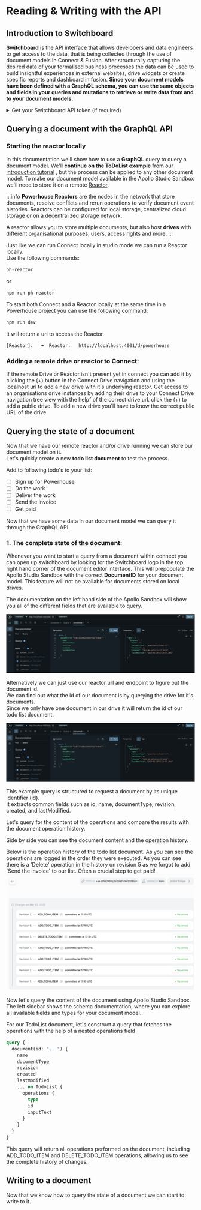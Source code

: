 # Reading & Writing with the API

## Introduction to Switchboard

**Switchboard** is the API interface that allows developers and data engineers to get access to the data, that is being collected through the use of document models in Connect & Fusion.
After structurally capturing the desired data of your formalised business processes the data can be used to build insightful experiences in external websites, drive widgets or create specific reports and dashboard in fusion. 
**Since your document models have been defined with a GraphQL schema, you can use the same objects and fields in your queries and mutations to retrieve or write data from and to your document models.**

<details>
  <summary>Get your Switchboard API token (if required)</summary>

Your API requests are authenticated using API keys or tokens. Any request that doesn't include an API key will return an error. You can generate an API token from your Switchboard instance at any time [by logging in with your Ethereum address here](https://apps.powerhouse.io/develop/powerhouse/switchboard/user).

</details>

## Querying a document with the GraphQL API

### Starting the reactor locally

In this documentation we'll show how to use a **GraphQL** query to query a document model. We'll **continue on the ToDoList example** from our [introduction tutorial](/docs/academy/Create/ToDoList/DefineToDoListDocumentModel) , but the process can be applied to any other document model.
To make our document model available in the Apollo Studio Sandbox we'll need to store it on a remote [Reactor](/docs/academy/AdvancedTopics/WorkingWithTheReactor).

:::info
**Powerhouse Reactors** are the nodes in the network that store documents, resolve conflicts and rerun operations to verify document event histories. 
Reactors can be configured for local storage, centralized cloud storage or on a decentralized storage network. 

A reactor allows you to store multiple documents, but also host **drives** with different organisational purposes, users, access rights and more.
:::

Just like we can run Connect locally in studio mode we can run a Reactor locally.   
Use the following commands:

```bash
ph-reactor
```
or
```bash
npm run ph-reactor
```

To start both Connect and a Reactor locally at the same time in a Powerhouse project you can use the following command:
```bash
npm run dev
```

It will return a url to access the Reactor.
```bash
[Reactor]:   ➜  Reactor:   http://localhost:4001/d/powerhouse
```

### Adding a remote drive or reactor to Connect:

If the remote Drive or Reactor isn't present yet in connect you can add it by clicking the (+) button in the Connect Drive navigation and using the localhost url to add a new drive with it's underlying reactor. 
Get access to an organisations drive instances by adding their drive to your Connect Drive navigation tree view with the helpf of the correct drive url. 
click the (+) to add a public drive. To add a new drive you'll have to know the correct public URL of the drive.

## Querying the state of a document

Now that we have our remote reactor and/or drive running we can store our document model on it.   
Let's quickly create a new **todo list document** to test the process.

Add to following todo's to your list:
- [ ] Sign up for Powerhouse
- [ ] Do the work 
- [ ] Deliver the work
- [ ] Send the invoice
- [ ] Get paid

Now that we have some data in our document model we can query it through the GraphQL API.

### 1. The complete state of the document: 

Whenever you want to start a query from a document within connect you can open up switchboard by looking for the Switchboard logo in the top right hand corner of the document editor interface. 
This will prepopulate the Apollo Studio Sandbox with the correct **DocumentID** for your document model. This feature will not be available for documents stored on local drives.

The documentation on the left hand side of the Apollo Sandbox will show you all of the different fields that are available to query.

![Example query of a document](./images/documentid.png)

Alternatively we can just use our reactor url and endpoint to figure out the document id.  
We can find out what the id of our document is by querying the drive for it's documents.   
Since we only have one document in our drive it will return the id of our todo list document.

![documentid](./images/documentid.png)

This example query is structured to request a document by its unique identifier (id).   
It extracts common fields such as id, name, documentType, revision, created, and lastModified.

Let's query for the content of the operations and compare the results with the document operation history. 

Side by side you can see the document content and the operation history.

Below is the operation history of the todo list document. As you can see the operations are logged in the order they were executed.
As you can see there is a 'Delete' operation in the history on revision 5 as we forgot to add 'Send the invoice' to our list. Often a crucial step to get paid! 
![Operation History](./images/operationhistory.png)

Now let's query the content of the document using Apollo Studio Sandbox. The left sidebar shows the schema documentation, where you can explore all available fields and types for your document model. 

For our TodoList document, let's construct a query that fetches the operations with the help of a nested operations field

```graphql
query {
  document(id: "...") {
    name
    documentType
    revision
    created
    lastModified
    ... on TodoList {
      operations {
        type
        id
        inputText
      }
    }
  }
}
```

This query will return all operations performed on the document, including ADD_TODO_ITEM and DELETE_TODO_ITEM operations, allowing us to see the complete history of changes.

## Writing to a document

Now that we know how to query the state of a document we can start to write to it.